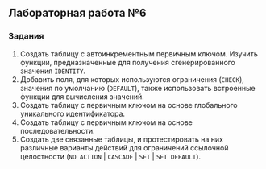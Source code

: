 ## Лабораторная работа №6
### Задания
1. Создать таблицу с автоинкрементным первичным ключом. Изучить функции, предназначенные для получения сгенерированного значения `IDENTITY`.
2. Добавить поля, для которых используются ограничения (`CHECK`), значения по умолчанию (`DEFAULT`), также использовать встроенные функции для вычисления значений.
3. Создать таблицу с первичным ключом на основе глобального уникального идентификатора.
4. Создать таблицу с первичным ключом на основе последовательности.
5. Создать две связанные таблицы, и протестировать на них различные варианты действий для ограничений ссылочной целостности (`NO ACTION` | `CASCADE` | `SET` | `SET DEFAULT`).